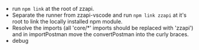 - run `npm link` at the root of zzapi. 
- Separate the runner from zzapi-vscode and run `npm link zzapi` at it's root to link the locally installed npm module. 
- Resolve the imports (all 'core/*' imports should be replaced with 'zzapi') and in importPostman move the convertPostman into the curly braces. 
- debug

